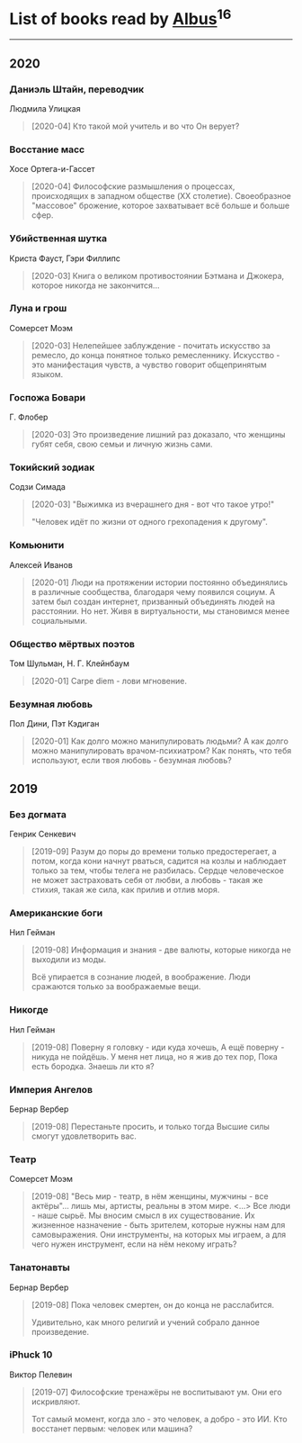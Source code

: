# List of books read by [Albus](https://my.mail.ru/mail/lizi_a/)<sup>16</sup>
---

## 2020

### Даниэль Штайн, переводчик
Людмила Улицкая
> [2020-04] Кто такой мой учитель и во что Он верует?


### Восстание масс
Хосе Ортега-и-Гассет
> [2020-04] Философские размышления о процессах, происходящих в западном обществе (XX столетие). Своеобразное "массовое" брожение, которое захватывает всё больше и больше сфер.


### Убийственная шутка
Криста Фауст, Гэри Филлипс
> [2020-03] Книга о великом противостоянии Бэтмана и Джокера, которое никогда не закончится...


### Луна и грош
Сомерсет Моэм
> [2020-03] Нелепейшее заблуждение - почитать искусство за ремесло, до конца понятное только ремесленнику. Искусство - это манифестация чувств, а чувство говорит общепринятым языком.


### Госпожа Бовари
Г. Флобер
> [2020-03] Это произведение лишний раз доказало, что женщины губят себя, свою семьи и личную жизнь сами.


### Токийский зодиак
Содзи Симада
> [2020-03] "Выжимка из вчерашнего дня - вот что такое утро!"
> 
> "Человек идёт по жизни от одного грехопадения к другому".


### Комьюнити
Алексей Иванов
> [2020-01] Люди на протяжении истории постоянно объединялись в различные сообщества, благодаря чему появился социум. А затем был создан интернет, призванный объединять людей на расстоянии. Но нет. Живя в виртуальности, мы становимся менее социальными.


### Общество мёртвых поэтов
Том Шульман, Н. Г. Клейнбаум
> [2020-01] Carpe diem - лови мгновение.


### Безумная любовь
Пол Дини, Пэт Кэдиган
> [2020-01] Как долго можно манипулировать людьми? А как долго можно манипулировать врачом-психиатром? Как понять, что тебя используют, если твоя любовь - безумная любовь?



## 2019

### Без догмата
Генрик Сенкевич
> [2019-09] Разум до поры до времени только предостерегает, а потом, когда кони начнут рваться, садится на козлы и наблюдает только за тем, чтобы телега не разбилась. Сердце человеческое не может застраховать себя от любви, а любовь - такая же стихия, такая же сила, как прилив и отлив моря.


### Американские боги
Нил Гейман
> [2019-08] Информация и знания - две валюты, которые никогда не выходили из моды.
> 
> Всё упирается в сознание людей, в воображение. Люди сражаются только за воображаемые вещи.


### Никогде
Нил Гейман
> [2019-08] Поверну я головку - иди куда хочешь, 
> А ещё поверну - никуда не пойдёшь.
> У меня нет лица, но я жив до тех пор,
> Пока есть бородка. Знаешь ли кто я?


### Империя Ангелов
Бернар Вербер
> [2019-08] Перестаньте просить, и только тогда Высшие силы смогут удовлетворить вас.


### Театр
Сомерсет Моэм
> [2019-08] "Весь мир - театр, в нём женщины, мужчины - все актёры"... лишь мы, артисты, реальны в этом мире. <...> Все люди - наше сырьё. Мы вносим смысл в их существование.   Их жизненное назначение - быть зрителем, которые нужны нам для самовыражения. Они инструменты, на которых мы играем, а для чего нужен инструмент, если на нём некому играть?


### Танатонавты
Бернар Вербер
> [2019-08] Пока человек смертен, он до конца не расслабится.
> 
> Удивительно, как много религий и учений собрало данное произведение.


### iPhuck 10
Виктор Пелевин
> [2019-07] Философские тренажёры не воспитывают ум. Они его искривляют.
> 
> Тот самый момент, когда зло - это человек, а добро - это ИИ. Кто восстанет первым: человек или машина?



